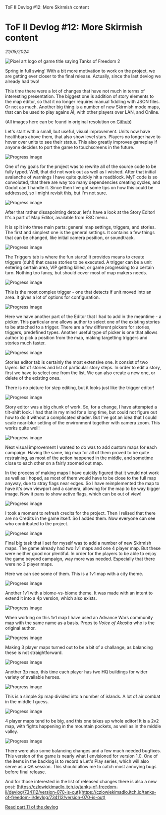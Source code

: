 ToF II Devlog #12: More Skirmish content

# ToF II Devlog #12: More Skirmish content
*21/05/2024*

![Pixel art logo of game title saying Tanks of Freedom 2](/assets/images/articles/tof-devlog-12/tof2_logo_600.png "Game title logo")

Spring in full swing! With a bit more motivation to work on the project, we are getting ever closer to the final release. Actually, since the last devlog we already had two!

This time there were a lot of changes that have not much in terms of interesting presentation. The biggest one is addition of story elements to the map editor, so that it no longer requires manual fiddling with JSON files. Or not as much. Another big thing is a number of new Skirmish mode maps, that can be used to play agains AI, with other players over LAN, and Online.

(All images here can be found in original resolution on [Github](https://github.com/P1X-in/Tanks-of-Freedom-3-D/tree/master/docs/devlog))

Let's start with a small, but useful, visual improvement. Units now have healthbars above them, that also show level stars. Players no longer have to hover over units to see their status. This also greatly improves gameplay if anyone decides to port the game to touchscreens in the future.

![Progress image](/assets/images/articles/tof-devlog-12/progress_210.png "Progress image")

One of my goals for the project was to rewrite all of the source code to be fully typed. Well, that did not work out as well as I wished. After that initial avalanche of warnings I have quite quickly hit a roadblock. MyT code is so convoluted, that there are way too many dependencies creating cycles, and Godot can't handle it. Since then I've got some tips on how this could be addressed, so I might revisit this, but I'm not sure.

![Progress image](/assets/images/articles/tof-devlog-12/progress_211.png "Progress image")

After that rather dissapointing detour, let's have a look at the Story Editor! It's a part of Map Editor, available from ESC menu.

It is split into three main parts: general map settings, triggers, and stories. The first and simplest one is the general settings. It contains a few things that can be changed, like initial camera position, or soundtrack.

![Progress image](/assets/images/articles/tof-devlog-12/progress_212.png "Progress image")

The Triggers tab is where the fun starts! It provides means to create triggers (duh!) that cause stories to be executed. A trigger can be a unit entering certain area, VIP getting killed, or game progressing to a certain turn. Nothing too fancy, but should cover most of map makers needs.

![Progress image](/assets/images/articles/tof-devlog-12/progress_213.png "Progress image")

This is the most complex trigger - one that detects if unit moved into an area. It gives a lot of options for configuration.

![Progress image](/assets/images/articles/tof-devlog-12/progress_214.png "Progress image")

Here we have another part of the Editor that I had to add in the meantime - a picker. This particular one allows author to select one of the existing stories to be attached to a trigger. There are a few different pickers for stories, triggers, predefined types. Another useful type of picker is one that allows author to pick a position from the map, making targetting triggers and stories much faster.

![Progress image](/assets/images/articles/tof-devlog-12/progress_215.png "Progress image")

Stories editor tab is certainly the most extensive one. It consist of two layers: list of stories and list of particular story steps. In order to edit a story, first we have to select one from the list. We can also create a new one, or delete of the existing ones.

There is no picture for step editing, but it looks just like the trigger editor!

![Progress image](/assets/images/articles/tof-devlog-12/progress_216.png "Progress image")

Story editor was a big chunk of work. So, for a change, I have attempted a tilt-shift look. I had that in my mind for a long time, but could not figure out how to do it without a complicated shader. But I've got an idea that I could scale near-blur setting of the environment together with camera zoom. This works quite well!

![Progress image](/assets/images/articles/tof-devlog-12/progress_217.png "Progress image")

Next visual improvement I wanted to do was to add custom maps for each campaign. Having the same, big map for all of them proved to be quite restraining, as most of the action happened in the middle, and sometime close to each other on a fairly zoomed out map.

In the process of making maps I have quickly figured that it would not work as well as I hoped, as most of them would have to be close to the full map anyway, due to stray flags near edges. So I have reimplemented the map to have it's own viewport and a camera, allowing for the map to be way bigger image. Now it pans to show active flags, which can be out of view!

![Progress image](/assets/images/articles/tof-devlog-12/progress_218.png "Progress image")

I took a moment to refresh credits for the project. Then I relised that there are no Credits in the game itself. So I added them. Now everyone can see who contributed to the project.

![Progress image](/assets/images/articles/tof-devlog-12/progress_219.png "Progress image")

Final big task that I set for myself was to add a number of new Skirmish maps. The game already had two 1v1 maps and one 4 player map. But these were neither good nor plentiful. In order for the players to be able to enjoy the game beyond campaign, way more was needed. Especially that there were no 3 player maps.

Here we can see some of them. This is a 1v1 map with a city theme.

![Progress image](/assets/images/articles/tof-devlog-12/progress_220.png "Progress image")

Another 1v1 with a biome-vs-biome theme. It was made with an intent to extend it into a 4p version, which also exists.

![Progress image](/assets/images/articles/tof-devlog-12/progress_221.png "Progress image")

When working on this 1v1 map I have used an Advance Wars community map with the same name as a basis. Props to _Voice of Akasha_ who is the original author.

![Progress image](/assets/images/articles/tof-devlog-12/progress_222.png "Progress image")

Making 3 player maps turned out to be a bit of a challange, as balancing these is not straightforward.

![Progress image](/assets/images/articles/tof-devlog-12/progress_223.png "Progress image")

Another 3p map, this time each player has two HQ buildings for wider variety of available heroes.

![Progress image](/assets/images/articles/tof-devlog-12/progress_224.png "Progress image")

This is a simple 3p map divided into a number of islands. A lot of air combat in the middle I guess.

![Progress image](/assets/images/articles/tof-devlog-12/progress_225.png "Progress image")

4 player maps tend to be big, and this one takes up whole editor! It is a 2v2 map, with fights happening in the mountain pockets, as well as in the middle valley.

![Progress image](/assets/images/articles/tof-devlog-12/progress_226.png "Progress image")

There were also some balancing changes and a few much needed bugfixes. This version of the game is nearly what I envisioned for version 1.0. One of the items in the backlog is to record a Let's Play series, which will also serve as a QA session. This should allow me to catch most annoying bugs before final release.

And for those interested in the list of released changes there is also a new post: [https://czlowiekimadlo.itch.io/tanks-of-freedom-ii/devlog/734112/version-070-is-out](https://czlowiekimadlo.itch.io/tanks-of-freedom-ii/devlog/734112/version-070-is-out)

[Read part 11 of the devlog](/tof-devlog-11)
